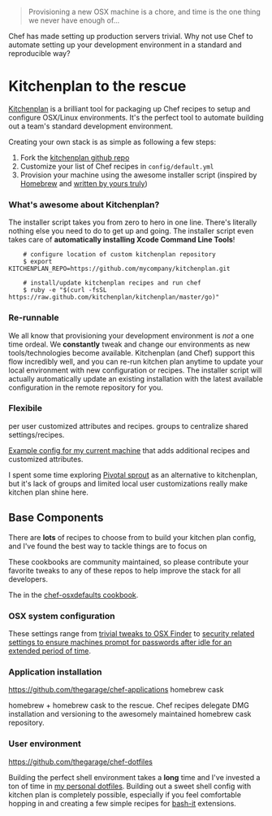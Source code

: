 > Provisioning a new OSX machine is a chore, and time is the one thing we never have enough of...

Chef has made setting up production servers trivial.  Why not use Chef to automate setting up your development environment in a standard and reproducible way?  

# Kitchenplan to the rescue


[Kitchenplan](http://vanderveer.be/blog/2013/04/14/presenting-kitchenplan/) is a brilliant tool for packaging up Chef recipes to setup and configure OSX/Linux environments.  It's the perfect tool to automate building out a team's standard development environment.

Creating your own stack is as simple as following a few steps:

1. Fork the [kitchenplan github repo](https://github.com/thegarage/kitchenplan/)
2. Customize your list of Chef recipes in `config/default.yml`
3. Provision your machine using the awesome installer script (inspired by [Homebrew](https://raw.github.com/mxcl/homebrew/go) and [written by yours truly](https://github.com/kitchenplan/kitchenplan/pull/33))


### What's awesome about Kitchenplan?

The installer script takes you from zero to hero in one line.  There's literally nothing else you need to do to get up and going.  The installer script even takes care of **automatically installing Xcode Command Line Tools**!

```
    # configure location of custom kitchenplan repository
    $ export KITCHENPLAN_REPO=https://github.com/mycompany/kitchenplan.git

    # install/update kitchenplan recipes and run chef
    $ ruby -e "$(curl -fsSL https://raw.github.com/kitchenplan/kitchenplan/master/go)"
```

### Re-runnable
We all know that provisioning your development environment is *not* a one time ordeal.  We **constantly** tweak and change our environments as new tools/technologies become available.  Kitchenplan (and Chef) support this flow incredibly well, and you can re-run kitchen plan anytime to update your local environment with new configuration or recipes.  The installer script will actually automatically update an existing installation with the latest available configuration in the remote repository for you.

### Flexibile
per user customized attributes and recipes.  groups to centralize shared settings/recipes.

[Example config for my current machine](https://github.com/thegarage/kitchenplan/blob/master/config/people/ryansonnek.yml) that adds additional recipes and customized attributes.

I spent some time exploring [Pivotal sprout](https://github.com/wireframe/chef-osxbootstrap) as an alternative to kitchenplan, but it's lack of groups and limited local user customizations really make kitchen plan shine here.

## Base Components

There are **lots** of recipes to choose from to build your kitchen plan config, and I've found the best way to tackle things are to focus on 

These cookbooks are community maintained, so please contribute your favorite tweaks to any of these repos to help improve the stack for all developers.

The in the [chef-osxdefaults cookbook](https://github.com/kitchenplan/chef-osxdefaults).  

### OSX system configuration

These settings range from [trivial tweaks to OSX Finder](https://github.com/thegarage/chef-osxdefaults/blob/master/recipes/finder_display_full_path.rb) to [security related settings to ensure machines prompt for passwords after idle for an extended period of time](https://github.com/thegarage/chef-osxdefaults/blob/master/recipes/set_screensaver_preferences.rb).

### Application installation
https://github.com/thegarage/chef-applications
homebrew cask

homebrew + homebrew cask to the rescue.  Chef recipes delegate DMG installation and versioning to the awesomely maintained homebrew cask repository.

### User environment
https://github.com/thegarage/chef-dotfiles

Building the perfect shell environment takes a **long** time and I've invested a ton of time in [my personal dotfiles](https://github.com/wirefarme/dotfiles
).  Building out a sweet shell config with kitchen plan is completely possible, especially if you feel comfortable hopping in and creating a few simple recipes for [bash-it](https://github.com/revans/bash-it) extensions.


